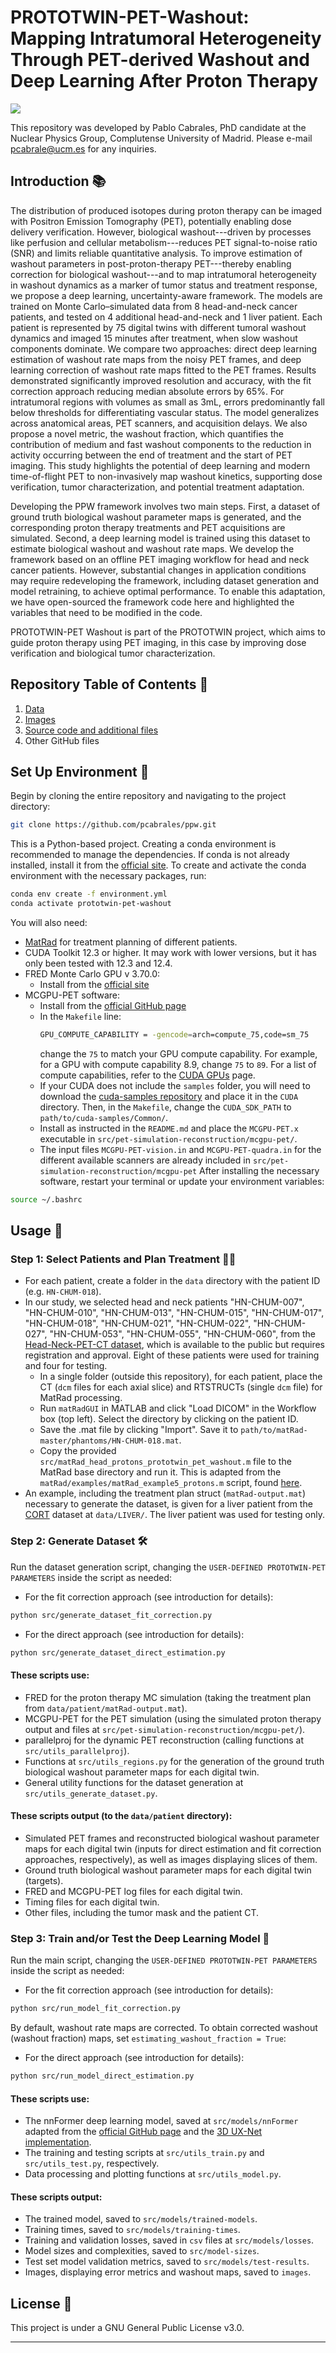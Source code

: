 # PROTOTWIN-PET-Washout: Mapping Intratumoral Heterogeneity Through PET-derived Washout and Deep Learning After Proton Therapy

![](./images/ppw-framework.jpg)

This repository was developed by Pablo Cabrales, PhD candidate at the Nuclear Physics Group, Complutense University of Madrid. Please e-mail [pcabrale@ucm.es](mailto:pcabrale@ucm.es) for any inquiries.

## Introduction 📚

The distribution of produced isotopes during proton therapy can be imaged with Positron Emission Tomography (PET), potentially enabling dose delivery verification. However, biological washout---driven by processes like perfusion and cellular metabolism---reduces PET signal-to-noise ratio (SNR) and limits reliable quantitative analysis. To improve estimation of washout parameters in post-proton-therapy PET---thereby enabling correction for biological washout---and to map intratumoral heterogeneity in washout dynamics as a marker of tumor status and treatment response, we propose a deep learning, uncertainty-aware framework. The models are trained on Monte Carlo–simulated data from 8 head-and-neck cancer patients, and tested on 4 additional head-and-neck and 1 liver patient. Each patient is represented by 75 digital twins with different tumoral washout dynamics and imaged 15 minutes after treatment, when slow washout components dominate. We compare two approaches: direct deep learning estimation of washout rate maps from the noisy PET frames, and deep learning correction of washout rate maps fitted to the PET frames. Results demonstrated significantly improved resolution and accuracy, with the fit correction approach reducing median absolute errors by 65%. For intratumoral regions with volumes as small as 3mL, errors predominantly fall below thresholds for differentiating vascular status. The model generalizes across anatomical areas, PET scanners, and acquisition delays. We also propose a novel metric, the washout fraction, which quantifies the contribution of medium and fast washout components to the reduction in activity occurring between the end of treatment and the start of PET imaging. This study highlights the potential of deep learning and modern time-of-flight PET to non-invasively map washout kinetics, supporting dose verification, tumor characterization, and potential treatment adaptation. 

Developing the PPW framework involves two main steps. First, a dataset of ground truth biological washout parameter maps is generated, and the corresponding proton therapy treatments and PET acquisitions are simulated. Second, a deep learning model is trained using this dataset to estimate biological washout and washout rate maps. We develop the framework based on an offline PET imaging workflow for head and neck cancer patients. However, substantial changes in application conditions may require redeveloping the framework, including dataset generation and model retraining, to achieve optimal performance. To enable this adaptation, we have open-sourced the framework code here and highlighted the variables that need to be modified in the code.

PROTOTWIN-PET Washout is part of the PROTOTWIN project, which aims to guide proton therapy using PET imaging, in this case by improving dose verification and biological tumor characterization.

## Repository Table of Contents 📑
1. [Data](/data)
2. [Images](/images)
3. [Source code and additional files](/src)
4. Other GitHub files

## Set Up Environment 🧱

Begin by cloning the entire repository and navigating to the project directory:
```bash
git clone https://github.com/pcabrales/ppw.git
```

This is a Python-based project. Creating a conda environment is recommended to manage the dependencies. If conda is not already installed, install it from the [official site](https://www.anaconda.com/download/success). To create and activate the conda environment with the necessary packages, run:
```bash
conda env create -f environment.yml
conda activate prototwin-pet-washout
```

You will also need:
- [MatRad](https://e0404.github.io/matRad/) for treatment planning of different patients.
- CUDA Toolkit 12.3 or higher. It may work with lower versions, but it has only been tested with 12.3 and 12.4.
- FRED Monte Carlo GPU v 3.70.0:
    - Install from the [official site](https://www.fred-mc.org/Manual_3.70/Download/Latest%20release.html#latestrelease)
- MCGPU-PET software:
    - Install from the [official GitHub page](https://github.com/DIDSR/MCGPU-PET.git)
    - In the `Makefile` line:
        ```bash
        GPU_COMPUTE_CAPABILITY = -gencode=arch=compute_75,code=sm_75
        ```
        change the `75` to match your GPU compute capability.
        For example, for a GPU with compute capability 8.9, change `75` to `89`. For a list of compute capabilities, refer to the [CUDA GPUs](https://developer.nvidia.com/cuda-gpus) page.
    - If your CUDA does not include the `samples` folder, you will need to download the [cuda-samples repository](https://github.com/NVIDIA/cuda-samples.git) and place it in the `CUDA` directory. Then, in the `Makefile`, change the `CUDA_SDK_PATH` to `path/to/cuda-samples/Common/`.
    - Install as instructed in the `README.md` and place the `MCGPU-PET.x` executable in `src/pet-simulation-reconstruction/mcgpu-pet/`.
    - The input files `MCGPU-PET-vision.in` and `MCGPU-PET-quadra.in` for the different available scanners are already included in `src/pet-simulation-reconstruction/mcgpu-pet`
After installing the necessary software, restart your terminal or update your environment variables:
```bash
source ~/.bashrc
```

## Usage 🚀

### Step 1: Select Patients and Plan Treatment 🧑‍⚕️
- For each patient, create a folder in the `data` directory with the patient ID (e.g. `HN-CHUM-018`). 
- In our study, we selected head and neck patients "HN-CHUM-007",
    "HN-CHUM-010",
    "HN-CHUM-013",
    "HN-CHUM-015",
    "HN-CHUM-017",
    "HN-CHUM-018",
    "HN-CHUM-021",
    "HN-CHUM-022",
    "HN-CHUM-027",
    "HN-CHUM-053",
    "HN-CHUM-055",
    "HN-CHUM-060", from the [Head-Neck-PET-CT dataset](https://www.cancerimagingarchive.net/collection/head-neck-pet-ct/), which is available to the public but requires registration and approval. Eight of these patients were used for training and four for testing.
    - In a single folder (outside this repository), for each patient, place the CT (`dcm` files for each axial slice) and RTSTRUCTs (single `dcm` file) for MatRad processing.
    - Run `matRadGUI` in MATLAB and click "Load DICOM" in the Workflow box (top left). Select the directory by clicking on the patient ID.
    - Save the .mat file by clicking "Import". Save it to `path/to/matRad-master/phantoms/HN-CHUM-018.mat`.
    - Copy the provided `src/matRad_head_protons_prototwin_pet_washout.m` file to the MatRad base directory and run it. This is adapted from the `matRad/examples/matRad_example5_protons.m` script, found [here](https://github.com/e0404/matRad/blob/master/examples/matRad_example5_protons.m).
- An example, including the treatment plan struct (`matRad-output.mat`) necessary to generate the dataset, is given for a liver patient from the [CORT](https://academic.oup.com/gigascience/article/3/1/2047-217X-3-37/2682969) dataset at `data/LIVER/`. The liver patient was used for testing only.

### Step 2: Generate Dataset 🛠️
Run the dataset generation script, changing the `USER-DEFINED PROTOTWIN-PET PARAMETERS` inside the script as needed:
- For the fit correction approach (see introduction for details):
```bash
python src/generate_dataset_fit_correction.py
```
- For the direct approach (see introduction for details):
```bash
python src/generate_dataset_direct_estimation.py
```
#### These scripts use:
- FRED for the proton therapy MC simulation (taking the treatment plan from `data/patient/matRad-output.mat`).
- MCGPU-PET for the PET simulation (using the simulated proton therapy output and files at `src/pet-simulation-reconstruction/mcgpu-pet/`).
- parallelproj for the dynamic PET reconstruction (calling functions at `src/utils_parallelproj`). 
- Functions at `src/utils_regions.py` for the generation of the ground truth biological washout parameter maps for each digital twin.
- General utility functions for the dataset generation at `src/utils_generate_dataset.py`.

#### These scripts output (to the `data/patient` directory):
- Simulated PET frames and reconstructed biological washout parameter maps for each digital twin (inputs for direct estimation and fit correction approaches, respectively), as well as images displaying slices of them.
- Ground truth biological washout parameter maps for each digital twin (targets).
- FRED and MCGPU-PET log files for each digital twin.
- Timing files for each digital twin.
- Other files, including the tumor mask and the patient CT.

### Step 3: Train and/or Test the Deep Learning Model 🤖
Run the main script, changing the `USER-DEFINED PROTOTWIN-PET PARAMETERS` inside the script as needed:
- For the fit correction approach (see introduction for details):
```bash
python src/run_model_fit_correction.py
``` 
By default, washout rate maps are corrected. To obtain corrected washout (washout fraction) maps, set `estimating_washout_fraction = True`:
- For the direct approach (see introduction for details):
```bash
python src/run_model_direct_estimation.py
```
#### These scripts use:
- The nnFormer deep learning model, saved at `src/models/nnFormer` adapted from the [official GitHub page](https://github.com/282857341/nnFormer) and the [3D UX-Net implementation](https://github.com/MASILab/3DUX-Net.git).
- The training and testing scripts at `src/utils_train.py` and `src/utils_test.py`, respectively.
- Data processing and plotting functions at `src/utils_model.py`.

#### These scripts output:
- The trained model, saved to `src/models/trained-models`.
- Training times, saved to `src/models/training-times`.
- Training and validation losses, saved in `csv` files at `src/models/losses`.
- Model sizes and complexities, saved to `src/model-sizes`.
- Test set model validation metrics, saved to `src/models/test-results`.
- Images, displaying error metrics and washout maps, saved to `images`.


## License 📄
This project is under a GNU General Public License v3.0.

---